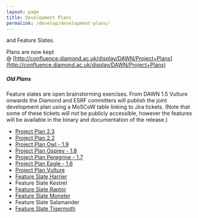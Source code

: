 ```yaml
---
layout: page
title: Development Plans
permalink: /develop/development-plans/
---
```

and Feature Slates.

Plans are now kept @ [http://confluence.diamond.ac.uk/display/DAWN/Project+Plans](http://confluence.diamond.ac.uk/display/DAWN/Project+Plans)

##### Old Plans

Feature slates are open brainstorming exercises. From DAWN 1.5 Vulture onwards the Diamond and ESRF committers will publish the joint development plan using a MoSCoW table linking to Jira tickets. (Note that some of these tickets will not be publicly accessible, however the features will be available in the binary and documentation of the release.)

- [Project Plan 2.3](http://confluence.diamond.ac.uk/display/DAWN/DAWN+2.3)
- [Project Plan 2.2](http://confluence.diamond.ac.uk/display/DAWN/DAWN+2.2)
- [Project Plan Owl - 1.9](http://confluence.diamond.ac.uk/display/DAWN/DAWN+1.9)
- [Project Plan Osprey - 1.8](http://confluence.diamond.ac.uk/display/DAWN/DAWN+1.8)
- [Project Plan Peregrine - 1.7](http://confluence.diamond.ac.uk/display/DAWN/DAWN+1.7)
- [Project Plan Eagle - 1.6](http://confluence.diamond.ac.uk/display/DAWN/DAWN+1.6)
- [Project Plan Vulture](http://confluence.diamond.ac.uk/display/DAWN/DAWN+1.5)
- [Feature Slate Harrier](http://www.dawnsci.org/develop/development-plans/harrier)
- Feature Slate Kestrel
- [Feature Slate Raptor](http://www.dawnsci.org/develop/development-plans/raptor)
- [Feature Slate Monster](http://www.dawnsci.org/develop/development-plans/monster)
- Feature Slate Salamander
- [Feature Slate Tigermoth](http://www.dawnsci.org/develop/development-plans/tigermoth)

